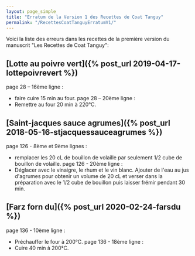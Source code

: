 ```yaml
---
layout: page_simple
title: "Erratum de la Version 1 des Recettes de Coat Tanguy"
permalink: "/RecettesCoatTanguyErratumV1/"
---
```


Voici la liste des erreurs dans les recettes de la première version du manuscrit "Les Recettes de Coat Tanguy":

##  [Lotte au poivre vert]({% post_url 2019-04-17-lottepoivrevert %})
page 28 – 16ème ligne :
* faire cuire 15 min au four.
page 28 – 20ème ligne :
* Remettre au four 20 min à 220°C.

##  [Saint-jacques sauce agrumes]({% post_url 2018-05-16-stjacquessauceagrumes %})
page 126 - 8ème et 9ème lignes :
* remplacer les 20 cL de bouillon de volaille par seulement 1/2 cube de bouillon de volaille.
page 126 - 20ème ligne :
* Déglacer avec le vinaigre, le rhum et le vin blanc. Ajouter de l'eau au jus d'agrumes pour obtenir un volume de 20 cL et verser dans la préparation avec le 1/2 cube de bouillon puis laisser frémir pendant 30 min.

##  [Farz forn du]({% post_url 2020-02-24-farsdu %})
page 136 - 10ème ligne :
* Préchauffer le four à 200°C.
page 136 - 18ème ligne :
* Cuire 40 min à 200°C.
